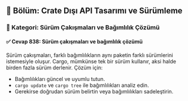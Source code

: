 ## 📘 Bölüm: Crate Dışı API Tasarımı ve Sürümleme  
### 🔹 Kategori: Sürüm Çakışmaları ve Bağımlılık Çözümü  
#### ✅ Cevap 838: Sürüm çakışmaları ve bağımlılık çözümü

Sürüm çakışmaları, farklı bağımlılıkların aynı paketin farklı sürümlerini istemesiyle oluşur. Cargo, mümkünse tek bir sürüm kullanır, aksi halde birden fazla sürüm derlenir. Çözüm için:

- Bağımlılıkları güncel ve uyumlu tutun.
- `cargo update` ve `cargo tree` ile bağımlılıkları analiz edin.
- Gerekirse doğrudan sürüm belirtin veya bağımlılıkları sadeleştirin.

